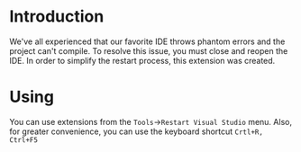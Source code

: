 # Introduction
We've all experienced that our favorite IDE throws phantom errors and the project can't compile. To resolve this issue, you must close and reopen the IDE.
In order to simplify the restart process, this extension was created.

# Using
You can use extensions from the ``Tools``&rarr;``Restart Visual Studio`` menu.
Also, for greater convenience, you can use the keyboard shortcut ``Crtl+R, Ctrl+F5``
